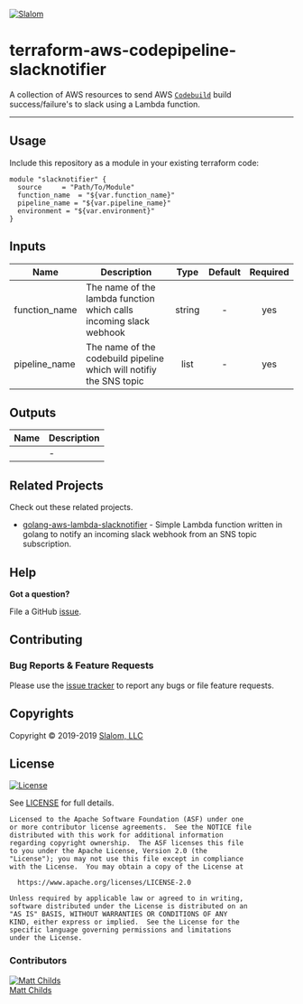 [![Slalom][logo]](https://slalom.com)

# terraform-aws-codepipeline-slacknotifier

A collection of AWS resources to send AWS [`Codebuild`](https://aws.amazon.com/codebuild/) build success/failure's to slack using a Lambda function.

---

## Usage

Include this repository as a module in your existing terraform code:

```hcl
module "slacknotifier" {
  source     = "Path/To/Module"
  function_name  = "${var.function_name}"
  pipeline_name = "${var.pipeline_name}"
  environment = "${var.environment}"
}
```

## Inputs

| Name          | Description                                                         |  Type  | Default | Required |
| ------------- | ------------------------------------------------------------------- | :----: | :-----: | :------: |
| function_name | The name of the lambda function which calls incoming slack webhook  | string |    -    |   yes    |
| pipeline_name | The name of the codebuild pipeline which will notifiy the SNS topic |  list  |    -    |   yes    |

## Outputs

| Name | Description |
| ---- | ----------- |
|      | -           |

## Related Projects

Check out these related projects.

- [golang-aws-lambda-slacknotifier](https://github.com/mattchilds1/golang-aws-lambda-slacknotifier) - Simple Lambda function written in golang to notify an incoming slack webhook from an SNS topic subscription.

## Help

**Got a question?**

File a GitHub [issue](https://github.com/mattchilds1/terraform-aws-codepipeline-slacknotifier/issues).

## Contributing

### Bug Reports & Feature Requests

Please use the [issue tracker](https://github.com/mattchilds1/terraform-aws-codepipeline-slacknotifier/issues) to report any bugs or file feature requests.

## Copyrights

Copyright © 2019-2019 [Slalom, LLC](https://slalom.com)

## License

[![License](https://img.shields.io/badge/License-Apache%202.0-blue.svg)](https://opensource.org/licenses/Apache-2.0)

See [LICENSE](LICENSE) for full details.

    Licensed to the Apache Software Foundation (ASF) under one
    or more contributor license agreements.  See the NOTICE file
    distributed with this work for additional information
    regarding copyright ownership.  The ASF licenses this file
    to you under the Apache License, Version 2.0 (the
    "License"); you may not use this file except in compliance
    with the License.  You may obtain a copy of the License at

      https://www.apache.org/licenses/LICENSE-2.0

    Unless required by applicable law or agreed to in writing,
    software distributed under the License is distributed on an
    "AS IS" BASIS, WITHOUT WARRANTIES OR CONDITIONS OF ANY
    KIND, either express or implied.  See the License for the
    specific language governing permissions and limitations
    under the License.

### Contributors

[![Matt Childs][mattchilds_avatar]][mattchilds_homepage]<br/>[Matt Childs][mattchilds_homepage]

[mattchilds_homepage]: https://github.com/mattchilds1
[mattchilds_avatar]: https://github.com/mattchilds1.png?size=150
[logo]: https://gist.githubusercontent.com/JamesWoolfenden/5c457434351e9fe732ca22b78fdd7d5e/raw/15933294ae2b00f5dba6557d2be88f4b4da21201/slalom-logo.png
[website]: https://slalom.com
[github]: https://github.com/mattchilds1
[linkedin]: https://www.linkedin.com/company/slalom-consulting/
[twitter]: https://twitter.com/Slalom
[share_twitter]: https://twitter.com/intent/tweet/?text=terraform-aws-codecommit&url=https://github.com/mattchilds1/terraform-aws-codepipeline-slacknotifier
[share_linkedin]: https://www.linkedin.com/shareArticle?mini=true&title=terraform-aws-codecommit&url=https://github.com/mattchilds1/terraform-aws-codepipeline-slacknotifier
[share_reddit]: https://reddit.com/submit/?url=https://github.com/mattchilds1/terraform-aws-codepipeline-slacknotifier
[share_facebook]: https://facebook.com/sharer/sharer.php?u=https://github.com/mattchilds1/terraform-aws-codepipeline-slacknotifier
[share_googleplus]: https://plus.google.com/share?url=https://github.com/mattchilds1/terraform-aws-codepipeline-slacknotifier
[share_email]: mailto:?subject=terraform-aws-codecommit&body=https://github.com/mattchilds1/terraform-aws-codepipeline-slacknotifier
